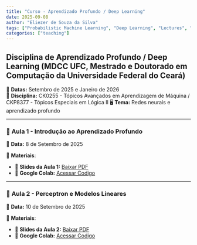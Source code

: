 ```yaml
---
title: "Curso - Aprendizado Profundo / Deep Learning"
date: 2025-09-08
author: "Eliezer de Souza da Silva"
tags: ["Probabilistic Machine Learning", "Deep Learning", "Lectures", "Universidade Federal do Ceará"]
categories: ["teaching"]
---
```


## Disciplina de Aprendizado Profundo / Deep Learning (MDCC UFC, Mestrado e Doutorado em Computação da Universidade Federal do Ceará)

📅 **Datas:**  Setembro de 2025 e Janeiro de 2026  
📍 **Disciplina:** CK0255 - Tópicos Avançados em Aprendizagem de Máquina / CKP8377 - Tópicos Especiais em Lógica II
🖥️ **Tema:** Redes neurais e aprendizado profundo

---

### 📌 **Aula 1 - Introdução ao Aprendizado Profundo**  
📅 **Data:** 8 de Setembro de 2025

🔗 **Materiais**:
- 📄 **Slides da Aula 1:** [Baixar PDF](pdf/aula1.pdf)
- 📜 **Google Colab:** [Acessar Codigo](ipynb/aula1.ipynb)

---

### 📌 **Aula 2 - Perceptron e Modelos Lineares**  
📅 **Data:** 10 de Setembro de 2025


🔗 **Materiais**:
- 📄 **Slides da Aula 2:** [Baixar PDF](pdf/aula2.pdf)
- 📜 **Google Colab:** [Acessar Codigo](ipynb/aula2.ipynb)



